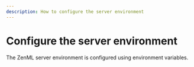 ```yaml
---
description: How to configure the server environment
---
```


# Configure the server environment

The ZenML server environment is configured using environment variables.
